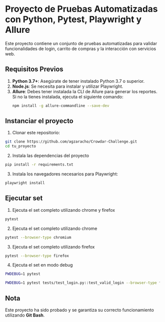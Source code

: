 # Proyecto de Pruebas Automatizadas con Python, Pytest, Playwright y Allure

Este proyecto contiene un conjunto de pruebas automatizadas para validar funcionalidades de login, carrito de compras y la interacción con servicios web.

## Requisitos Previos

1. **Python 3.7+**: Asegúrate de tener instalado Python 3.7 o superior.
2. **Node.js**: Se necesita para instalar y utilizar Playwright.
3. **Allure**: Debes tener instalada la CLI de Allure para generar los reportes. Si no la tienes instalada, ejecuta el siguiente comando:
   ```bash
   npm install -g allure-commandline --save-dev

## Instanciar el proyecto

1. Clonar este repositorio:

```bash
git clone https://github.com/agzaracho/Crowdar-Challenge.git
cd tu_proyecto
```
2. Instala las dependencias del proyecto 
```bash
pip install -r requirements.txt
```
3. Instala los navegadores necesarios para Playwright:
```bash
playwright install
```

## Ejecutar set

1. Ejecuta el set completo utilizando chrome y firefox
```bash
pytest
```
2. Ejecuta el set completo utilizando chrome 
```bash
pytest --browser-type chromium
```
3. Ejecuta el set completo utilizando firefox
```bash
pytest --browser-type firefox
```
4. Ejecuta el set en modo debug
```bash
PWDEBUG=1 pytest
```
```bash
PWDEBUG=1 pytest tests/test_login.py::test_valid_login --browser-type firefox 
```

## Nota

Este proyecto ha sido probado y se garantiza su correcto funcionamiento utilizando **Git Bash**.
